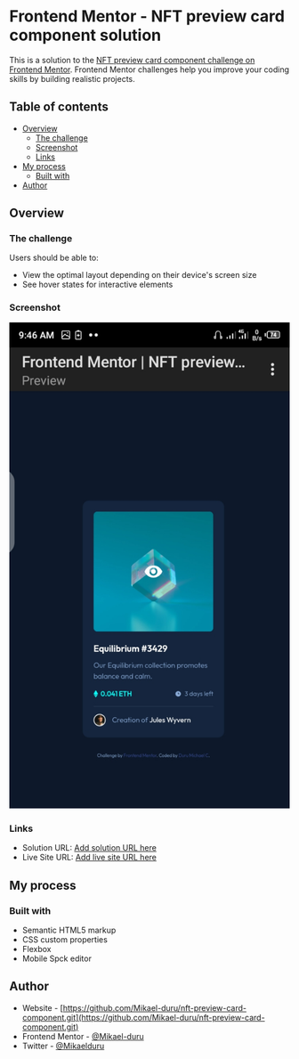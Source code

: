 # Frontend Mentor - NFT preview card component solution

This is a solution to the [NFT preview card component challenge on Frontend Mentor](https://www.frontendmentor.io/challenges/nft-preview-card-component-SbdUL_w0U). Frontend Mentor challenges help you improve your coding skills by building realistic projects. 

## Table of contents

- [Overview](#overview)
  - [The challenge](#the-challenge)
  - [Screenshot](#screenshot)
  - [Links](#links)
- [My process](#my-process)
  - [Built with](#built-with)
- [Author](#author)

## Overview

### The challenge

Users should be able to:

- View the optimal layout depending on their device's screen size
- See hover states for interactive elements

### Screenshot

![Desktop view Screenshot](./images/desktop-screenshot.png)

### Links

- Solution URL: [Add solution URL here](https://your-solution-url.com)
- Live Site URL: [Add live site URL here](https://your-live-site-url.com)

## My process

### Built with

- Semantic HTML5 markup
- CSS custom properties
- Flexbox
- Mobile Spck editor

## Author

- Website - [https://github.com/Mikael-duru/nft-preview-card-component.git](https://github.com/Mikael-duru/nft-preview-card-component.git)
- Frontend Mentor - [@Mikael-duru](https://www.frontendmentor.io/profile/mikael-duru)
- Twitter - [@Mikaelduru](https://www.twitter.com/Mikaelduru)
